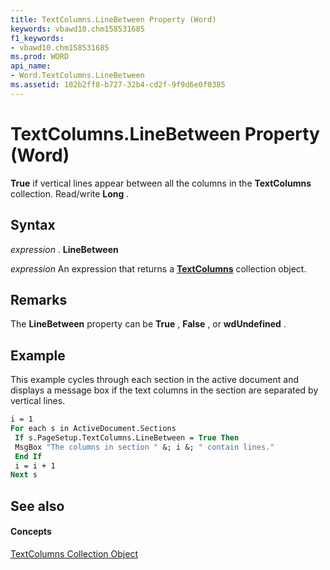 ```yaml
---
title: TextColumns.LineBetween Property (Word)
keywords: vbawd10.chm158531685
f1_keywords:
- vbawd10.chm158531685
ms.prod: WORD
api_name:
- Word.TextColumns.LineBetween
ms.assetid: 102b2ff8-b727-32b4-cd2f-9f9d6e0f0385
---
```



# TextColumns.LineBetween Property (Word)

 **True** if vertical lines appear between all the columns in the **TextColumns** collection. Read/write **Long** .


## Syntax

 _expression_ . **LineBetween**

 _expression_ An expression that returns a **[TextColumns](textcolumns-object-word.md)** collection object.


## Remarks

The  **LineBetween** property can be **True** , **False** , or **wdUndefined** .


## Example

This example cycles through each section in the active document and displays a message box if the text columns in the section are separated by vertical lines.


```vb
i = 1 
For each s in ActiveDocument.Sections 
 If s.PageSetup.TextColumns.LineBetween = True Then 
 MsgBox "The columns in section " &; i &; " contain lines." 
 End If 
 i = i + 1 
Next s
```


## See also


#### Concepts


[TextColumns Collection Object](textcolumns-object-word.md)

